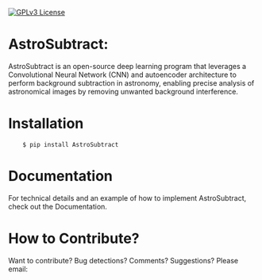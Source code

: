 [![GPLv3 License](https://img.shields.io/badge/License-GPL%20v3-yellow.svg)](https://opensource.org/licenses/LGPL-3.0)

# AstroSubtract: 
AstroSubtract is an open-source deep learning program that leverages a Convolutional Neural Network (CNN) and autoencoder architecture to perform background subtraction in astronomy, enabling precise analysis of astronomical images by removing unwanted background interference.


# Installation

```
    $ pip install AstroSubtract
```

# Documentation

For technical details and an example of how to implement AstroSubtract, check out the Documentation.


# How to Contribute?

Want to contribute? Bug detections? Comments? Suggestions? Please email: 